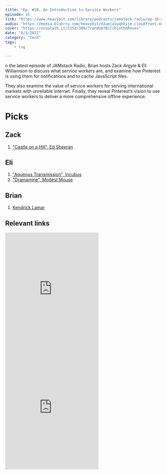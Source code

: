 ```yaml
---
title: "Ep. #18, An Introduction to Service Workers"
episode: 18
link: "https://www.heavybit.com/library/podcasts/jamstack-radio/ep-18-an-introduction-to-service-workers/"
audio: "https://media.blubrry.com/heavybit/d3aeja1uqhkije.cloudfront.net/podcasts/jamstack-radio/20170504-jamstack-radio-019.mp3"
cover: "https://unsplash.it/1152/300/?random?BirchintheRoses"
date: "8/1/2017"
category: "tech"
tags:
    - tag

---
```


n the latest episode of JAMstack Radio, Brian hosts Zack Argyle & Eli Williamson to discuss what service workers are, and examine how Pinterest is using them for notifications and to cache JavaScript files.

They also examine the value of service workers for serving international markets with unreliable internet. Finally, they reveal Pinterest’s vision to use service workers to deliver a more comprehensive offline experience.

# Picks

## Zack

1. ["Castle on a Hill", Ed Sheeran](https://open.spotify.com/album/3Zq8gpa3P0UM8H6XIY39Sn?si=SQ1md19WQdeuvzbnLe5AZA)

## Eli

1. ["Aqueous Transmission", Incubus](https://open.spotify.com/track/5M67k54BVUDADZPryaqV1y?si=xgnO7aJuQ8ufGTWAwF4eNg)
1. ["Dramamine", Modest Mouse](https://open.spotify.com/track/4p82pfEa4cayPqXLN6Rhzm?si=OIOpDO1LTeSVYd2wWmJ3Mg)

## Brian

1. [Kendrick Lamar](https://open.spotify.com/artist/2YZyLoL8N0Wb9xBt1NhZWg?si=D4PbBEWNQq-bZC7BvWeDgg)

## Relevant links

<iframe src="https://open.spotify.com/embed/track/5M67k54BVUDADZPryaqV1y" width="300" height="380" frameborder="0" allowtransparency="true" allow="encrypted-media"></iframe>

<iframe src="https://open.spotify.com/embed/track/4p82pfEa4cayPqXLN6Rhzm" width="300" height="380" frameborder="0" allowtransparency="true" allow="encrypted-media"></iframe>

